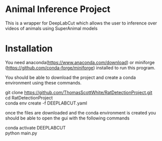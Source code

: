 # Animal Inference Project

This is a wrapper for DeepLabCut which allows the user to inference over videos of animals using SuperAnimal models

# Installation
You need anaconda(https://www.anaconda.com/download) or miniforge (https://github.com/conda-forge/miniforge) installed to run this program.

You should be able to download the project and create a conda environment using these commands.

git clone https://github.com/ThomasScottWhite/RatDetectionProject.git  
cd RatDetectionProject  
conda env create -f DEEPLABCUT.yaml  

once the files are downloaded and the conda environment is created you should be able to open the gui with the following commands  

conda activate DEEPLABCUT   
python main.py   